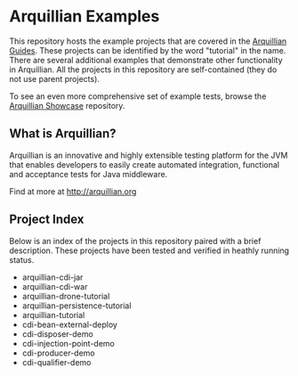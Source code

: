 # Arquillian Examples

This repository hosts the example projects that are covered in the [Arquillian Guides](http://arquillian.org/guides/). These projects can be identified by the word "tutorial" in the name. There are several additional examples that demonstrate other functionality in Arquillian. All the projects in this repository are self-contained (they do not use parent projects).

To see an even more comprehensive set of example tests, browse the [Arquillian Showcase](https://github.com/arquillian/arquillian-showcase) repository.

## What is Arquillian?

Arquillian is an innovative and highly extensible testing platform for the JVM that enables developers to easily create automated integration, functional and acceptance tests for Java middleware.

Find at more at http://arquillian.org

## Project Index

Below is an index of the projects in this repository paired with a brief description. These projects have been tested and verified in heathly running status.

- arquillian-cdi-jar
- arquillian-cdi-war
- arquillian-drone-tutorial
- arquillian-persistence-tutorial
- arquillian-tutorial
- cdi-bean-external-deploy
- cdi-disposer-demo
- cdi-injection-point-demo
- cdi-producer-demo
- cdi-qualifier-demo